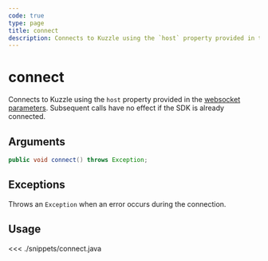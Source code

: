 ```yaml
---
code: true
type: page
title: connect
description: Connects to Kuzzle using the `host` property provided in the [websocket parameters](/sdk/java/3/protocols/websocket/constructor#arguments).
---
```


# connect

Connects to Kuzzle using the `host` property provided in the [websocket parameters](/sdk/java/3/protocols/websocket/constructor#arguments). Subsequent calls have no effect if the SDK is already connected.

## Arguments

```java
public void connect() throws Exception;
```

## Exceptions

Throws an `Exception` when an error occurs during the connection.

## Usage

<<< ./snippets/connect.java
